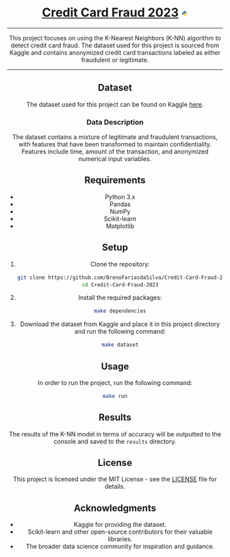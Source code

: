 <div align="center">
  
# [Credit Card Fraud 2023](https://github.com/BrenoFariasdaSilva/Credit-Card-Fraud-2023.git) <img src="https://github.com/devicons/devicon/blob/master/icons/python/python-original.svg"  width="3%" height="3%">

</div>

<div align="center">

<div align="center">
  
---

This project focuses on using the K-Nearest Neighbors (K-NN) algorithm to detect credit card fraud. The dataset used for this project is sourced from Kaggle and contains anonymized credit card transactions labeled as either fraudulent or legitimate.
  
---

</div>

## Dataset

The dataset used for this project can be found on Kaggle [here](https://www.kaggle.com/datasets/nelgiriyewithana/credit-card-fraud-detection-dataset-2023).

### Data Description

The dataset contains a mixture of legitimate and fraudulent transactions, with features that have been transformed to maintain confidentiality. Features include time, amount of the transaction, and anonymized numerical input variables.

## Requirements

- Python 3.x
- Pandas
- NumPy
- Scikit-learn
- Matplotlib

## Setup

1. Clone the repository:

   ```bash
   git clone https://github.com/BrenoFariasdaSilva/Credit-Card-Fraud-2023.git
   cd Credit-Card-Fraud-2023
	```

2. Install the required packages:

	```bash
	make dependencies
	```

3. Download the dataset from Kaggle and place it in this project directory and run the following command:

	```bash
	make dataset
	```

## Usage

In order to run the project, run the following command:

```bash
make run
```

## Results

The results of the K-NN model in terms of accuracy will be outputted to the console and saved to the `results` directory.

## License

This project is licensed under the MIT License - see the [LICENSE](LICENSE) file for details.

## Acknowledgments

- Kaggle for providing the dataset.
- Scikit-learn and other open-source contributors for their valuable libraries.
- The broader data science community for inspiration and guidance.

